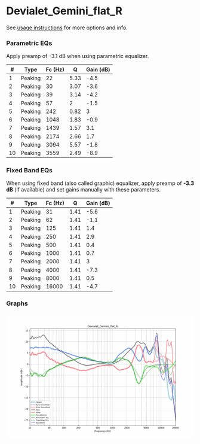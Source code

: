 # Devialet_Gemini_flat_R
See [usage instructions](https://github.com/jaakkopasanen/AutoEq#usage) for more options and info.

### Parametric EQs
Apply preamp of -3.1 dB when using parametric equalizer.

|   # | Type    |   Fc (Hz) |    Q |   Gain (dB) |
|-----|---------|-----------|------|-------------|
|   1 | Peaking |        22 | 5.33 |        -4.5 |
|   2 | Peaking |        30 | 3.07 |        -3.6 |
|   3 | Peaking |        39 | 3.14 |        -4.2 |
|   4 | Peaking |        57 | 2    |        -1.5 |
|   5 | Peaking |       242 | 0.82 |         3   |
|   6 | Peaking |      1048 | 1.83 |        -0.9 |
|   7 | Peaking |      1439 | 1.57 |         3.1 |
|   8 | Peaking |      2174 | 2.66 |         1.7 |
|   9 | Peaking |      3094 | 5.57 |        -1.8 |
|  10 | Peaking |      3559 | 2.49 |        -8.9 |

### Fixed Band EQs
When using fixed band (also called graphic) equalizer, apply preamp of **-3.3 dB** (if available) and set gains manually with these parameters.

|   # | Type    |   Fc (Hz) |    Q |   Gain (dB) |
|-----|---------|-----------|------|-------------|
|   1 | Peaking |        31 | 1.41 |        -5.6 |
|   2 | Peaking |        62 | 1.41 |        -1.1 |
|   3 | Peaking |       125 | 1.41 |         1.4 |
|   4 | Peaking |       250 | 1.41 |         2.9 |
|   5 | Peaking |       500 | 1.41 |         0.4 |
|   6 | Peaking |      1000 | 1.41 |         0.7 |
|   7 | Peaking |      2000 | 1.41 |         3   |
|   8 | Peaking |      4000 | 1.41 |        -7.3 |
|   9 | Peaking |      8000 | 1.41 |         0.5 |
|  10 | Peaking |     16000 | 1.41 |        -4.7 |

### Graphs
![](./Devialet_Gemini_flat_R.png)
